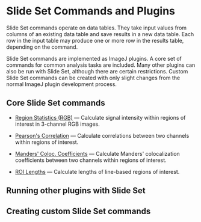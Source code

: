 Slide Set Commands and Plugins
==============================

Slide Set commands operate on data tables. They take
input values from columns of an existing data table and save
results in a new data table. Each row in the input
table may produce one or more row in the results table,
depending on the command.

Slide Set commands are implemented as ImageJ plugins.
A core set of commands for common analysis tasks are
included. Many other plugins can also be run with Slide Set,
although there are certain restrictions.
Custom Slide Set commands can be created with only slight changes
from the normal ImageJ plugin development process.

Core Slide Set commands
-----------------------

- [Region Statistics (RGB)](regions.html) &mdash;
  Calculate signal intensity within regions of
  interest in 3-channel RGB images.

- [Pearson's Correlation](correlation.html) &mdash;
  Calculate correlations between two channels
  within regions of interest.

- [Manders' Coloc. Coefficients](manders.html) &mdash;
  Calculate Manders' colocalization coefficients
  between two channels within regions of interest.

- [ROI Lengths](length.html) &mdash;
  Calculate lengths of line-based regions of interest.

Running other plugins with Slide Set
------------------------------------

Creating custom Slide Set commands
----------------------------------
